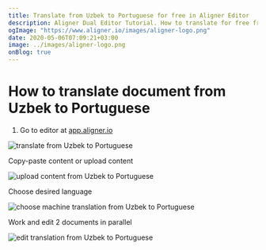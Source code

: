 ```yaml
---
title: Translate from Uzbek to Portuguese for free in Aligner Editor
description: Aligner Dual Editor Tutorial. How to translate for free from Uzbek to Portuguese. Aligner is multilingual document management platform. 
ogImage: "https://www.aligner.io/images/aligner-logo.png"
date: 2020-05-06T07:09:21+03:00
image: ../images/aligner-logo.png
onBlog: true
---
```


# How to translate document from Uzbek to Portuguese

1. Go to editor at [app.aligner.io](https://app.aligner.io "Aligner App web page")

![translate from Uzbek to Portuguese](../aligner-blank-editor.png "translate from Uzbek to Portuguese")

Copy-paste content or upload content

![upload content from Uzbek to Portuguese](../aligner-uploaded-document.png "upload content from Uzbek to Portuguese")

Choose desired language

![choose machine translation from Uzbek to Portuguese](../aligner-language-dropdown.png "choose machine translation from Uzbek to Portuguese")

Work and edit 2 documents in parallel

![edit translation from Uzbek to Portuguese](../aligner-double-sitded-editor.png "edit translation from Uzbek to Portuguese")

